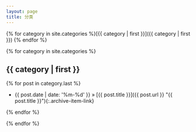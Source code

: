 ```yaml
---
layout: page
title: 分类
---
```

{% for category in site.categories %}[{{ category | first }}]({{ category | first }}) {% endfor %}

{% for category in site.categories %}
<h2><a name="{{ category | first }}">{{ category | first }}</a></h2>

{% for post in category.last %}
* {{ post.date | date: '%m-%d' }} &raquo; [{{ post.title }}]({{ post.url }} "{{ post.title }}"){:.archive-item-link}

{% endfor %}

{% endfor %}
